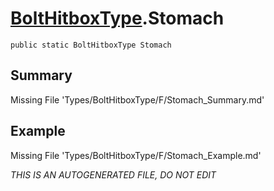 # [BoltHitboxType](Types/BoltHitboxType.md).Stomach
`public static BoltHitboxType Stomach`
## Summary
Missing File 'Types/BoltHitboxType/F/Stomach_Summary.md'
## Example
Missing File 'Types/BoltHitboxType/F/Stomach_Example.md'

*THIS IS AN AUTOGENERATED FILE, DO NOT EDIT*

